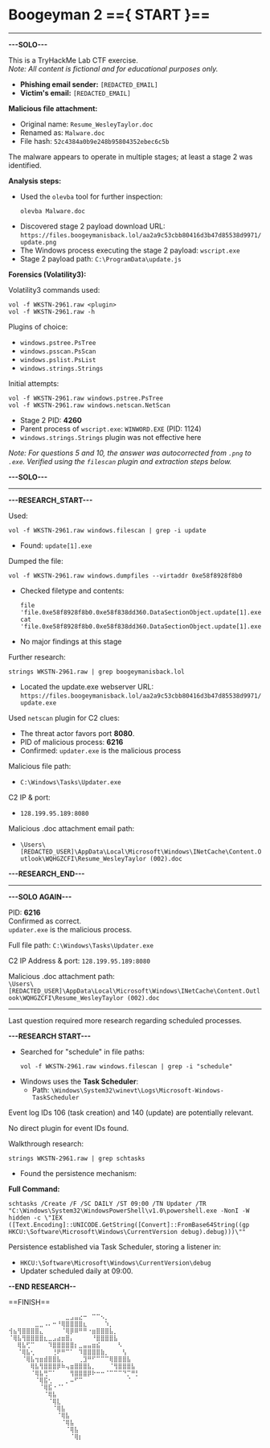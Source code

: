 # Boogeyman 2 =={ START }==
--------------

**---SOLO---**

This is a TryHackMe Lab CTF exercise.  
*Note: All content is fictional and for educational purposes only.*

- **Phishing email sender:** `[REDACTED_EMAIL]`
- **Victim's email:** `[REDACTED_EMAIL]`

**Malicious file attachment:**  
- Original name: `Resume_WesleyTaylor.doc`  
- Renamed as: `Malware.doc`  
- File hash: `52c4384a0b9e248b95804352ebec6c5b`

The malware appears to operate in multiple stages; at least a stage 2 was identified.

**Analysis steps:**

- Used the `olevba` tool for further inspection:  
  ```shell
  olevba Malware.doc
  ```
- Discovered stage 2 payload download URL:  
  `https://files.boogeymanisback.lol/aa2a9c53cbb80416d3b47d85538d9971/update.png`
- The Windows process executing the stage 2 payload: `wscript.exe`
- Stage 2 payload path: `C:\ProgramData\update.js`

**Forensics (Volatility3):**

Volatility3 commands used:
```shell
vol -f WKSTN-2961.raw <plugin>
vol -f WKSTN-2961.raw -h
```

Plugins of choice:
- `windows.pstree.PsTree`
- `windows.psscan.PsScan`
- `windows.pslist.PsList`
- `windows.strings.Strings`

Initial attempts:
```shell
vol -f WKSTN-2961.raw windows.pstree.PsTree
vol -f WKSTN-2961.raw windows.netscan.NetScan
```

- Stage 2 PID: **4260**
- Parent process of `wscript.exe`: `WINWORD.EXE` (PID: 1124)
- `windows.strings.Strings` plugin was not effective here

*Note: For questions 5 and 10, the answer was autocorrected from `.png` to `.exe`. Verified using the `filescan` plugin and extraction steps below.*

**---SOLO---**

---

**---RESEARCH_START---**

Used:
```shell
vol -f WKSTN-2961.raw windows.filescan | grep -i update
```
- Found: `update[1].exe`

Dumped the file:
```shell
vol -f WKSTN-2961.raw windows.dumpfiles --virtaddr 0xe58f8928f8b0
```
- Checked filetype and contents:
  ```
  file 'file.0xe58f8928f8b0.0xe58f838dd360.DataSectionObject.update[1].exe.dat'
  cat 'file.0xe58f8928f8b0.0xe58f838dd360.DataSectionObject.update[1].exe.dat'
  ```
- No major findings at this stage

Further research:
```shell
strings WKSTN-2961.raw | grep boogeymanisback.lol
```
- Located the update.exe webserver URL:  
  `https://files.boogeymanisback.lol/aa2a9c53cbb80416d3b47d85538d9971/update.exe`

Used `netscan` plugin for C2 clues:
- The threat actor favors port **8080**.
- PID of malicious process: **6216**
- Confirmed: `updater.exe` is the malicious process

Malicious file path:
- `C:\Windows\Tasks\Updater.exe`

C2 IP & port:
- `128.199.95.189:8080`

Malicious .doc attachment email path:
- `\Users\[REDACTED_USER]\AppData\Local\Microsoft\Windows\INetCache\Content.Outlook\WQHGZCFI\Resume_WesleyTaylor (002).doc`

**---RESEARCH_END---**

---

**---SOLO AGAIN---**

PID: **6216**  
Confirmed as correct.  
`updater.exe` is the malicious process.

Full file path: `C:\Windows\Tasks\Updater.exe`

C2 IP Address & port: `128.199.95.189:8080`

Malicious .doc attachment path:  
`\Users\[REDACTED_USER]\AppData\Local\Microsoft\Windows\INetCache\Content.Outlook\WQHGZCFI\Resume_WesleyTaylor (002).doc`

---

Last question required more research regarding scheduled processes.

**---RESEARCH START---**

- Searched for "schedule" in file paths:
  ```shell
  vol -f WKSTN-2961.raw windows.filescan | grep -i "schedule"
  ```
- Windows uses the **Task Scheduler**:
  - Path: `\Windows\System32\winevt\Logs\Microsoft-Windows-TaskScheduler`

Event log IDs 106 (task creation) and 140 (update) are potentially relevant.

No direct plugin for event IDs found.

Walkthrough research:
```shell
strings WKSTN-2961.raw | grep schtasks
```
- Found the persistence mechanism:

**Full Command:**
```shell
schtasks /Create /F /SC DAILY /ST 09:00 /TN Updater /TR "C:\Windows\System32\WindowsPowerShell\v1.0\powershell.exe -NonI -W hidden -c \"IEX ([Text.Encoding]::UNICODE.GetString([Convert]::FromBase64String((gp HKCU:\Software\Microsoft\Windows\CurrentVersion debug).debug)))\""
```
Persistence established via Task Scheduler, storing a listener in:
  - `HKCU:\Software\Microsoft\Windows\CurrentVersion\debug`
  - Updater scheduled daily at 09:00.

**--END RESEARCH--**

==FINISH==

```
⠀⠀⠀⠀⠀⠀⠀⠀⠀⠀⠀⠀⠀⣀⣠⣤⣔⠒⠀⠉⠉⠢⡀⠀⠀⠀⠀⠀⠀⠀
⠀⠀⠀⠀⠀⠀⣀⣀⠠⠄⠒⠘⢿⣿⣿⣿⣿⣆⠀⠀⠀⠀⠱⡀⠀⠀⠀⠀⠀⠀
⢺⣦⢻⣿⣿⣿⣿⣄⠀⠀⠀⠀⠈⢿⡿⠿⠛⠛⠐⣶⣿⣿⣿⣧⡀⠀⠀⠀⠀⠀
⠈⢿⣧⢻⣿⣿⣿⣿⣆⣀⣠⣴⣶⣿⡄⠀⠀⠀⠀⠘⣿⣿⣿⣿⣧⠀⠀⠀⠀⠀
⠀⠀⢿⣧⢋⠉⠀⠀⠀⠹⣿⣿⣿⣿⣿⡆⣀⣤⣤⣶⣮⠀⠀⠀⠀⠣⠀⠀⠀⠀
⠀⠀⠈⢿⣧⢂⠀⠀⠀⠀⢘⠟⠛⠉⠁⠀⠹⣿⣿⣿⣿⣷⡀⠀⠀⠀⢣⠀⠀⠀
⠀⠀⠀⠈⢿⣧⢲⣶⣾⣿⣿⣧⡀⠀⠀⠀⢀⣹⠛⠋⠉⠉⠉⢿⣿⣿⣿⣧⠀⠀
⠀⠀⠀⠀⠀⢿⣧⢻⣿⣿⣿⡿⠷⢤⣶⣿⣿⣿⣧⡀⠀⠀⠀⠈⢻⣿⣿⣿⣧⠀
⠀⠀⠀⠀⠀⠈⢿⣧⢛⠉⠁⠀⠀⠀⢻⣿⣿⣿⡿⠗⠒⠒⠈⠉⠉⠉⠙⡉⠛⡃
⠀⠀⠀⠀⠀⠀⠈⢿⣯⢂⠀⠀⠀⡀⠤⠋⠉⠀⠀⠀⠀⠀⠀⠀⠀⠀⠀⠈⠀⠀
⠀⠀⠀⠀⠀⠀⠀⠈⢿⣯⠐⠈⠁⠀⠀⠀⠀⠀⠀⠀⠀⠀⠀⠀⠀⠀⠀⠀⠀⠀
⠀⠀⠀⠀⠀⠀⠀⠀⠈⢿⣧⠀⠀⠀⠀⠀⠀⠀⠀⠀⠀⠀⠀⠀⠀⠀⠀⠀⠀⠀
⠀⠀⠀⠀⠀⠀⠀⠀⠀⠈⢿⣇⠀⠀⠀⠀⠀⠀⠀⠀⠀⠀⠀⠀⠀⠀⠀⠀⠀⠀
⠀⠀⠀⠀⠀⠀⠀⠀⠀⠀⠈⢿⣧⠀⠀⠀⠀⠀⠀⠀⠀⠀⠀⠀⠀⠀⠀⠀⠀⠀
⠀⠀⠀⠀⠀⠀⠀⠀⠀⠀⠀⠈⢿⣧⠀⠀⠀⠀⠀⠀⠀⠀⠀⠀⠀⠀⠀⠀⠀⠀
⠀⠀⠀⠀⠀⠀⠀⠀⠀⠀⠀⠀⠈⢿⣧⠀⠀⠀⠀⠀⠀⠀⠀⠀⠀⠀⠀⠀⠀⠀
⠀⠀⠀⠀⠀⠀⠀⠀⠀⠀⠀⠀⠀⠈⢿⣧⠀⠀⠀⠀⠀⠀⠀⠀⠀⠀⠀⠀⠀⠀
⠀⠀⠀⠀⠀⠀⠀⠀⠀⠀⠀⠀⠀⠀⠈⢿⡆⠀⠀⠀⠀⠀⠀⠀⠀⠀⠀⠀⠀⠀
```
